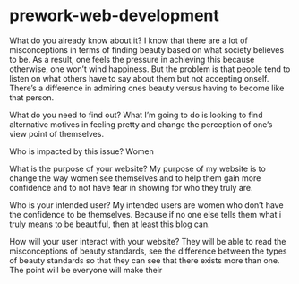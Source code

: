 # prework-web-development

What do you already know about it?
I know that there are a lot of misconceptions in terms of finding beauty based on what society believes to be. As a result, one feels the pressure in achieving this because otherwise, one won’t wind happiness. But the problem is that people tend to listen on what others have to say about them but not accepting onself. There’s a difference in admiring ones beauty versus having to become like that person.

What do you need to find out?
What I’m going to do is looking to find alternative motives in feeling pretty and change the perception of one’s view point of themselves.

Who is impacted by this issue?
Women

What is the purpose of your website?
My purpose of my website is to change the way women see themselves and to help them gain more confidence and to not have fear in showing for who they truly are.

Who is your intended user?
My intended users are women who don’t have the confidence to be themselves. Because if no one else tells them what i truly means to be beautiful, then at least this blog can.

How will your user interact with your website?
They will be able to read the misconceptions of beauty standards, see the difference between the types of beauty standards so that they can see that there exists more than one. The point will be everyone will make their
